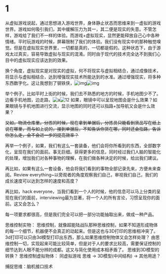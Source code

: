 # 1
从虚拟游戏说起，通过思想进入游戏世界，身体静止状态而思维来到一虚拟的游戏世界。游戏如何吸引我们，其中缓解压力为其一，其二便是现实的失意。不管怎样，游戏给了我们不一样的体验。而游戏+虚拟现实，显然更能释放自己心中各种情绪。平时玩游戏的时候，屏幕限制了我们的体验。我们没有现实中的那种触觉嗅觉。但是在虚拟现实世界里，一切都是真的，一切都是假的。这种状态下，由于游戏太过真实，容易导致虚拟与现实的混淆。同时由于现代的技术完全达不到我们心目中的虚拟现实应该达到的效果。

换个角度，虚拟现实是对现实的虚拟，何不将现实与虚拟相结合，通过成像技术，将显示与虚拟相结合，达到增强现实技术所能达到的水准。通过增强现实，将多种东西数字化。这让我想到了钢铁侠，![img](http://static5.gewara.com/sw850h390/images/comment/s27bc1de3_1547fdd0d5d__7d3a.jpg)![img](http://photocdn.sohu.com/20150827/mp29464227_1440637944569_2.jpeg)

举个例子。比如平时上街的时候，我们去不熟悉的地方的时候，手机地图少不了。边看手机地图，边走路，![a](http://www.hugao8.com/wp-content/uploads/2015/05/aef096964da5122380f240c1d2dbea07.gif)![12](http://ww1.sinaimg.cn/bmiddle/6e7905a7jw1er2m5gzwjug207u04bh5p.gif)
如果，眼镜中可以呈现地图会是什么效果？如果眼镜与手机地图进行交流，显示地图的同时还可以指路+加导航又会是什么效果？

~~又如，物流仓库里。分拣的时候，现在拿到单据后，分拣员只能看到货品写在纸上说在哪里，而与如上说的，接到单据后，不知告诉你货在哪，同时还会指路，告诉你怎么走，会不会进一步的提高效率？~~

再举一个例子，如果，我们有这么一套装备，他们会将你所看到的东西，全部数字化，呈现在我们的面前。事无巨细。获得更多的信息，同时经过我们人脑的智能化的处理，增加我们对各种事物的理解，在我们做各种决定的时候，给出我们建议。

再比如，如果有这么一套设备，他会将我们看到的事物全部记录先来，方便未来查阅。Review everything~以旁观者的角度观察我们自己，审视我们自己，我们的成长速度可以达到怎样的速度和高度？

再比如，hack everyone，当我们看到一个人的时候，他的信息可以马上分类的呈现在我们的面前，interviewing最为显著，将一个人的所有言论，习惯呈现你的面前。这又会怎么？

每一项要求都很高，但是我们完全可以把一部分功能抽取出来，做成一种产品。

思维控制实物：
    思维控制，就像超能陆战队那种思维控制，如果不知道形成物体的每一个细节，机器便不会真正的动起来。但是这也与3D打印的思维相冲突了。3d打印可以只由3d模型打印出东西，那么如果思维控制物体又会怎样处理？
    由思维控制一切，实现起来可能比较简单，但是对于人的要求比较高，需要保证控制的细节达到人眼不能分辨的成都。这又与简化使用成本相矛盾了。
    思维到3D模型的转换？
思维控制虚拟物体：
	同虚拟游戏
	思维 -> 3D模型(中间结构) -> 其他用途？

捕捉思维：脑机接口技术
